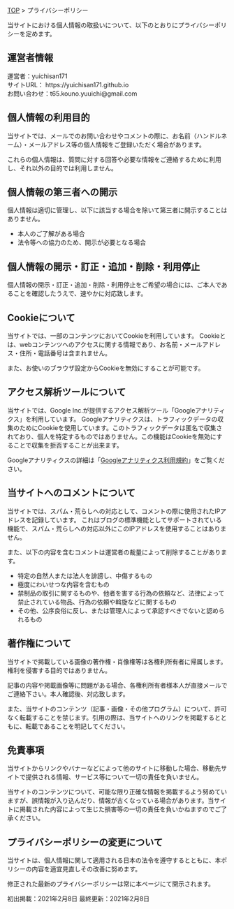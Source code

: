 [TOP](./index.md) > プライバシーポリシー

当サイトにおける個人情報の取扱いについて、以下のとおりにプライバシーポリシーを定めます。

<h2>運営者情報</h2>
運営者：yuichisan171<br>
サイトURL：  https://yuichisan171.github.io<br>
お問い合わせ：t65.kouno.yuuichi@gmail.com

<h2>個人情報の利用目的</h2>
当サイトでは、メールでのお問い合わせやコメントの際に、お名前（ハンドルネーム）・メールアドレス等の個人情報をご登録いただく場合があります。

これらの個人情報は、質問に対する回答や必要な情報をご連絡するために利用し、それ以外の目的では利用しません。

<h2>個人情報の第三者への開示</h2>
個人情報は適切に管理し、以下に該当する場合を除いて第三者に開示することはありません。
<ul>
	<li>本人のご了解がある場合</li>
	<li>法令等への協力のため、開示が必要となる場合</li>
</ul>

<h2>個人情報の開示・訂正・追加・削除・利用停止</h2>
個人情報の開示・訂正・追加・削除・利用停止をご希望の場合には、ご本人であることを確認したうえで、速やかに対応致します。

<h2>Cookieについて</h2>
当サイトでは、一部のコンテンツにおいてCookieを利用しています。
Cookieとは、webコンテンツへのアクセスに関する情報であり、お名前・メールアドレス・住所・電話番号は含まれません。

また、お使いのブラウザ設定からCookieを無効にすることが可能です。

<h2>アクセス解析ツールについて</h2>
当サイトでは、Google Inc.が提供するアクセス解析ツール「Googleアナリティクス」を利用しています。
Googleアナリティクスは、トラフィックデータの収集のためにCookieを使用しています。このトラフィックデータは匿名で収集されており、個人を特定するものではありません。この機能はCookieを無効にすることで収集を拒否することが出来ます。

Googleアナリティクスの詳細は「<a href="https://marketingplatform.google.com/about/analytics/terms/jp/">Googleアナリティクス利用規約</a>」をご覧ください。

<h2>当サイトへのコメントについて</h2>
当サイトでは、スパム・荒らしへの対応として、コメントの際に使用されたIPアドレスを記録しています。
これはブログの標準機能としてサポートされている機能で、スパム・荒らしへの対応以外にこのIPアドレスを使用することはありません。

また、以下の内容を含むコメントは運営者の裁量によって削除することがあります。
<ul>
	<li>特定の自然人または法人を誹謗し、中傷するもの</li>
	<li>極度にわいせつな内容を含むもの</li>
	<li>禁制品の取引に関するものや、他者を害する行為の依頼など、法律によって禁止されている物品、行為の依頼や斡旋などに関するもの</li>
	<li>その他、公序良俗に反し、または管理人によって承認すべきでないと認められるもの</li>
</ul>

<h2>著作権について</h2>
当サイトで掲載している画像の著作権・肖像権等は各権利所有者に帰属します。権利を侵害する目的ではありません。

記事の内容や掲載画像等に問題がある場合、各権利所有者様本人が直接メールでご連絡下さい。本人確認後、対応致します。

また、当サイトのコンテンツ（記事・画像・その他プログラム）について、許可なく転載することを禁じます。引用の際は、当サイトへのリンクを掲載するとともに、転載であることを明記してください。

<h2>免責事項</h2>
当サイトからリンクやバナーなどによって他のサイトに移動した場合、移動先サイトで提供される情報、サービス等について一切の責任を負いません。

当サイトのコンテンツについて、可能な限り正確な情報を掲載するよう努めていますが、誤情報が入り込んだり、情報が古くなっている場合があります。当サイトに掲載された内容によって生じた損害等の一切の責任を負いかねますのでご了承ください。

<h2>プライバシーポリシーの変更について</h2>
当サイトは、個人情報に関して適用される日本の法令を遵守するとともに、本ポリシーの内容を適宜見直しその改善に努めます。

修正された最新のプライバシーポリシーは常に本ページにて開示されます。

初出掲載：2021年2月8日
最終更新：2021年2月8日
